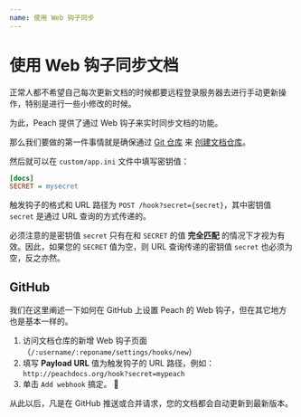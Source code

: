 ```yaml
---
name: 使用 Web 钩子同步
---
```


# 使用 Web 钩子同步文档

正常人都不希望自己每次更新文档的时候都要远程登录服务器去进行手动更新操作，特别是进行一些小修改的时候。

为此，Peach 提供了通过 Web 钩子来实时同步文档的功能。

那么我们要做的第一件事情就是确保通过 [Git 仓库](documentation#git-%E4%BB%93%E5%BA%93) 来 [创建文档仓库](documentation)。

然后就可以在 `custom/app.ini` 文件中填写密钥值：

```ini
[docs]
SECRET = mysecret
```

触发钩子的格式和 URL 路径为 `POST /hook?secret={secret}`，其中密钥值 `secret` 是通过 URL 查询的方式传递的。

必须注意的是密钥值 `secret` 只有在和 `SECRET` 的值 **完全匹配** 的情况下才视为有效。因此，如果您的 `SECRET` 值为空，则 URL 查询传递的密钥值 `secret` 也必须为空，反之亦然。

## GitHub

我们在这里阐述一下如何在 GitHub 上设置 Peach 的 Web 钩子，但在其它地方也是基本一样的。

1. 访问文档仓库的新增 Web 钩子页面（`/:username/:reponame/settings/hooks/new`）
2. 填写 **Payload URL** 值为触发钩子的 URL 路径，例如：`http://peachdocs.org/hook?secret=mypeach`
3. 单击 `Add webhook` 搞定。 :tada:

从此以后，凡是在 GitHub 推送或合并请求，您的文档都会自动更新到最新版本。